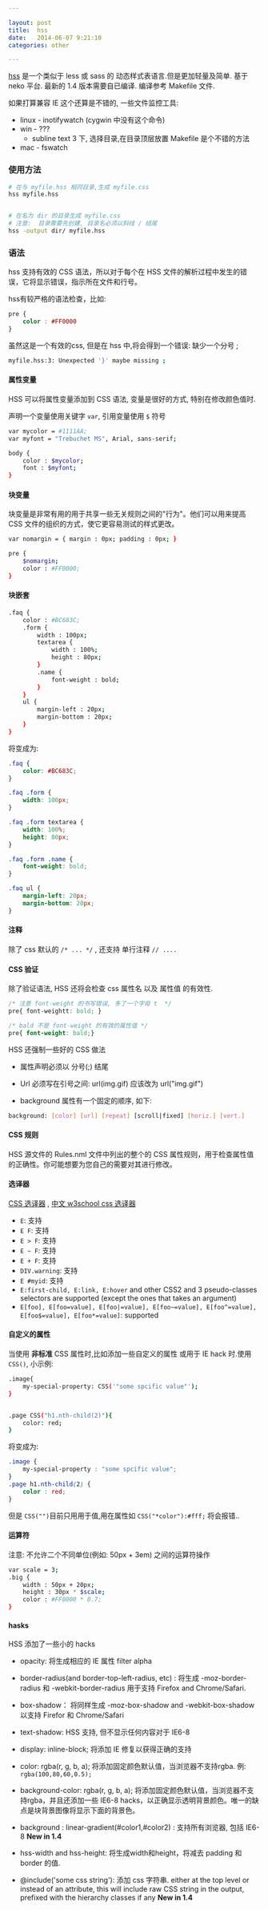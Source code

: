 ```yaml
---

layout: post
title:  hss
date:   2014-06-07 9:21:10
categories: other

---
```


 [hss](https://github.com/ncannasse/hss) 是一个类似于 less 或 sass 的 动态样式表语言.但是更加轻量及简单. 基于 neko 平台. 最新的 1.4 版本需要自已编译. 编译参考 Makefile 文件. 

如果打算兼容 IE 这个还算是不错的, 一些文件监控工具:

* linux - inotifywatch (cygwin 中没有这个命令)
* win - ???
  - subline text 3 下, 选择目录,在目录顶层放置 Makefile 是个不错的方法
* mac - fswatch

<!-- more -->

### 使用方法

```bash
# 在与 myfile.hss 相同目录,生成 myfile.css
hss myfile.hss


# 在名为 dir 的目录生成 myfile.css
# 注意:  目录需要先创建, 目录名必须以斜线 / 结尾
hss -output dir/ myfile.hss
```

### 语法

hss 支持有效的 CSS 语法，所以对于每个在 HSS 文件的解析过程中发生的错误，它将显示错误，指示所在文件和行号。

hss有较严格的语法检查，比如:

```css
pre {
    color : #FF0000
}
```

虽然这是一个有效的css, 但是在 hss 中,将会得到一个错误: 缺少一个分号 ;

```bash
myfile.hss:3: Unexpected '}' maybe missing ;
```




#### 属性变量

HSS 可以将属性变量添加到 CSS 语法, 变量是很好的方式, 特别在修改颜色值时.

声明一个变量使用关键字 `var`, 引用变量使用 `$` 符号

```bash
var mycolor = #1111AA;
var myfont = "Trebuchet MS", Arial, sans-serif;

body {
    color : $mycolor;
    font : $myfont;
}
```




#### 块变量

块变量是非常有用的用于共享一些无关规则之间的"行为"。他们可以用来提高 CSS 文件的组织的方式，使它更容易测试的样式更改。

```bash
var nomargin = { margin : 0px; padding : 0px; }

pre {
    $nomargin;
    color : #FF0000;
}
```




#### 块嵌套

```bash
.faq {
    color : #BC683C;
    .form {
        width : 100px;
        textarea {
            width : 100%;
            height : 80px;
        }
        .name {
            font-weight : bold;
        }
    }
    ul {
        margin-left : 20px;
        margin-bottom : 20px;
    }
}
```

将变成为:

```css
.faq {
    color: #BC683C;
}

.faq .form {
    width: 100px;
}

.faq .form textarea {
    width: 100%;
    height: 80px;
}

.faq .form .name {
    font-weight: bold;
}

.faq ul {
    margin-left: 20px;
    margin-bottom: 20px;
}
```



#### 注释

除了 css 默认的 `/* ... */` , 还支持 单行注释 `// ....`



#### CSS 验证

除了验证语法, HSS 还将会检查 css 属性名 以及 属性值 的有效性.

```css
/* 注意 font-weight 的书写错误, 多了一个字母 t  */
pre{ font-weightt: bold; }

/* bald 不是 font-weight 的有效的属性值 */
pre{ font-weight: bald;}
```

HSS 还强制一些好的 CSS 做法

 * 属性声明必须以 分号(;) 结尾

 * Url 必须写在引号之间: url(img.gif) 应该改为 url("img.gif")

 * background 属性有一个固定的顺序, 如下:

```bash
background: [color] [url] [repeat] [scroll|fixed] [horiz.] [vert.]
```



#### CSS 规则

HSS 源文件的 Rules.nml 文件中列出的整个的 CSS 属性规则，用于检查属性值的正确性。你可能想要为您自己的需要对其进行修改。




#### 选译器

[CSS 选译器](http://www.w3.org/TR/selectors/#selectors) , [中文 w3school css 选译器](http://www.w3school.com.cn/cssref/css_selectors.asp)

* `E`: 支持
* `E F`: 支持
* `E > F`: 支持
* `E ~ F`: 支持
* `E + F`: 支持
* `DIV.warning`: 支持
* `E #myid`: 支持
* `E:first-child, E:link, E:hover` and other CSS2 and 3 pseudo-classes selectors are supported (except the ones that takes an argument)
* `E[foo], E[foo=value], E[foo|=value], E[foo~=value], E[foo^=value], E[foo$=value], E[foo*=value]`: supported


#### 自定义的属性

当使用 **非标准** CSS 属性时,比如添加一些自定义的属性 或用于 IE hack 时.使用 `CSS()`, 小示例:

```bash
.image{
	my-special-property: CSS('"some spcific value"');
}


.page CSS("h1.nth-child(2)"){
	color: red;
}
```

将变成为:

```css
.image {
	my-special-property : "some spcific value";
}
.page h1.nth-child(2) {
	color : red;
}
```

但是 `CSS("")`目前只用用于值,用在属性如 `CSS("*color"):#fff;` 将会报错..


#### 运算符

注意: 不允许二个不同单位(例如: 50px + 3em) 之间的运算符操作

```bash
var scale = 3;
.big {
    width : 50px + 20px;
    height : 30px * $scale;
    color : #FF0000 * 0.7;
}
```


#### hasks

 HSS 添加了一些小的 hacks

* opacity: 将生成相应的 IE 属性 filter alpha

* border-radius(and border-top-left-radius, etc) : 将生成 -moz-border-radius 和 -webkit-border-radius 用于支持 Firefox and Chrome/Safari.

* box-shadow： 将同样生成 -moz-box-shadow and -webkit-box-shadow 以支持 Firefor 和 Chrome/Safari

* text-shadow: HSS 支持, 但不显示任何内容对于 IE6-8

* display: inline-block; 将添加 IE 修复以获得正确的支持

* color: rgba(r, g, b, a); 将添加固定颜色默认值，当浏览器不支持rgba. 例: `rgba(100,80,60,0.5);`

* background-color: rgba(r, g, b, a); 将添加固定颜色默认值，当浏览器不支持rgba，并且还添加一些 IE6-8 hacks，以正确显示透明背景颜色。唯一的缺点是块背景图像将显示下面的背景色。

* background : linear-gradient(#color1,#color2) : 支持所有浏览器, 包括 IE6-8 **New in 1.4**

* hss-width and hss-height: 将生成width和height，将减去 padding 和 border 的值.

* @include('some css string'): 添加 css 字符串. either at the top level or instead of an attribute, this will include raw CSS string in the output, prefixed with the hierarchy classes if any **New in 1.4**



